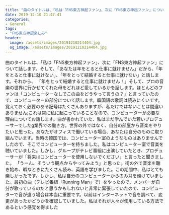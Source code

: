 ```yaml
---
title: "曲のタイトルは、「私は「FNS東方神起ファン」、次に「FNS東方神起ファン」について話します。"
date: 2019-12-10 21:47:41
categories:
- General
tags:
- "FNS東方神起楽しみ"
header:
  image: /assets/images/20191210214404.jpg
  og_image: /assets/images/20191210214404.jpg
---
```


曲のタイトルは、「私は「FNS東方神起ファン」、次に「FNS東方神起ファン」について話します。そして、「あなたは年をとると仕事に就けません」だから、「年をとると仕事に就けない」、「年をとって結婚すると仕事に就けない」と話します。それから、 「年をとって結婚すると仕事に就けません！」そして、プロの音楽の世界に行かせてくれた母をどれほど愛しているかを話します。ほとんどのファンは「コンピューターなしでこの曲をどうやって言うの？」と言っていたので、コンピューターの部分について話します。韓国語の歌詞は読みにくいです。覚えておく必要のある記号はたくさんありますが、私だけではないことは間違いありません;これは常に私に起こっていることなので、コンピューターが必要な理由についてお話します。曲が書かれていた、私はまだ学んでいた若いプロデューサーでしたg業界での働き方。世界の外ではなく、自分の部屋から音楽をやりたいと思った。あなたがオフィスで働いている場合、あなたは自分のものに取り組んでいます。当時の韓国では、コンピューター室のようなものはありませんでしたので、そこでコンピューターを持ちました。私はコンピューター室で音楽を聴いていました。しかし、グループがテレビ番組に出演していたとき、プロデューサーが「将来はコンピューターを使用しないでください」と言ったと聞きました。 「うーん、そういう観点からやってみよう」と思った。街の外で音楽を聴き始め、暇なときにたくさん読み、英語を学びました。この期間中、私はとても楽しかったです。しかし、私は自分のコンピューターからのみ耳を傾けていました。最初の曲（テレビ番組「Running Man」で）をやったので、メンバーが自分が歌っているのだと思うかもしれないと非常に緊張していたので、コンピューターで音が違う場合は本当に重要です。以前はインターネットで音を調べて、変更があったかどうかを確認していました。私はそれが人々が使用している方法であるという感覚を得ました
